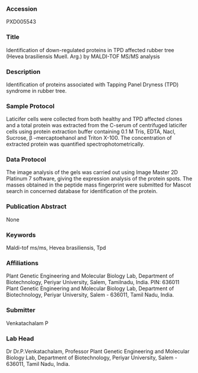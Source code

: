 ### Accession
PXD005543

### Title
Identification of down-regulated proteins in TPD affected rubber tree (Hevea brasiliensis Muell. Arg.) by MALDI-TOF MS/MS analysis

### Description
Identification of proteins associated with Tapping Panel Dryness (TPD) syndrome in rubber tree.

### Sample Protocol
Laticifer cells were collected from both healthy and TPD affected clones and a total protein was extracted from the C-serum of centrifuged laticifer cells using protein extraction buffer containing 0.1 M Tris, EDTA, Nacl, Sucrose, β –mercaptoehanol and Triton X-100. The concentration of extracted protein was quantified spectrophotometrically.

### Data Protocol
The image analysis of the gels was carried out using Image Master 2D Platinum 7 software, giving the expression analysis of the protein spots. The masses obtained in the peptide mass fingerprint were submitted for Mascot search in concerned database for identification of the protein.

### Publication Abstract
None

### Keywords
Maldi-tof ms/ms, Hevea brasiliensis, Tpd

### Affiliations
Plant Genetic Engineering and Molecular Biology Lab,
Department of Biotechnology,
Periyar University,
Salem,
Tamilnadu, India.
PIN: 636011
Plant Genetic Engineering and Molecular Biology Lab, Department of Biotechnology, Periyar University, Salem - 636011, Tamil Nadu, India.

### Submitter
Venkatachalam P

### Lab Head
Dr Dr.P.Venkatachalam, Professor
Plant Genetic Engineering and Molecular Biology Lab, Department of Biotechnology, Periyar University, Salem - 636011, Tamil Nadu, India.


